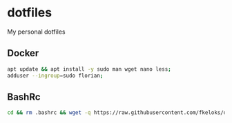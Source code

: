 # dotfiles
My personal dotfiles

## Docker
```bash
apt update && apt install -y sudo man wget nano less;
adduser --ingroup=sudo florian;
```

## BashRc
```bash
cd && rm .bashrc && wget -q https://raw.githubusercontent.com/fkeloks/dotfiles/master/.bashrc && source .bashrc;
```
